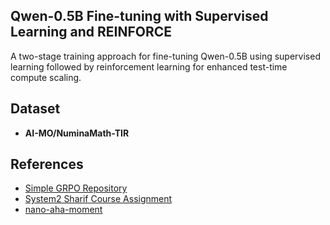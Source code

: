 ## Qwen-0.5B Fine-tuning with Supervised Learning and REINFORCE

A two-stage training approach for fine-tuning Qwen-0.5B using supervised learning followed by reinforcement learning for enhanced test-time compute scaling.

## Dataset

- **AI-MO/NuminaMath-TIR**

## References

- [Simple GRPO Repository](https://github.com/lsdefine/simple_GRPO)  
- [System2 Sharif Course Assignment](https://sut-system2.github.io)
- [nano-aha-moment](https://github.com/McGill-NLP/nano-aha-moment/tree/main)



